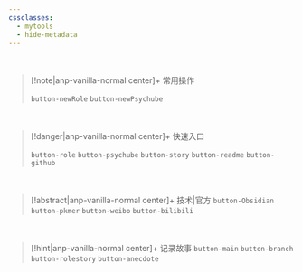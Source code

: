 ```yaml
---
cssclasses:
  - mytools
  - hide-metadata
---
```

<div style="height: 20px"></div>

> [!note|anp-vanilla-normal center]+ 常用操作
> 
> `button-newRole` `button-newPsychube`


<div style="height: 20px"></div>

> [!danger|anp-vanilla-normal center]+ 快速入口
> 
> `button-role` `button-psychube` `button-story` `button-readme` `button-github`

<div style="height: 20px"></div>

> [!abstract|anp-vanilla-normal center]+ 技术|官方
> `button-Obsidian` `button-pkmer` `button-weibo` `button-bilibili`

<div style="height: 20px"></div>

> [!hint|anp-vanilla-normal center]+ 记录故事
> `button-main` `button-branch` `button-rolestory` `button-anecdote`